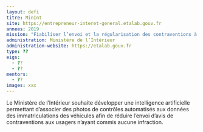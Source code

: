 ```yaml
---
layout: defi
titre: MinInt
site: https://entrepreneur-interet-general.etalab.gouv.fr
annees: 2019
mission: "Fiabiliser l’envoi et la régularisation des contraventions à partir de la reconnaissance d’images"
administration: Ministère de l’Intérieur   
administration-website: https://etalab.gouv.fr
type: ??
eigs:
  - ??
  - ??
mentors: 
  - ??
images: xxx
---
```


Le Ministère de l’Intérieur souhaite développer une intelligence 
artificielle permettant d’associer des photos de contrôles automatisés 
aux données des immatriculations des véhicules afin de réduire l’envoi 
d’avis de contraventions aux usagers n’ayant commis aucune infraction.
